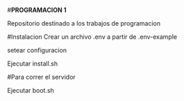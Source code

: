 #**PROGRAMACION 1**

Repositorio destinado a los trabajos de programacion

#Instalacion
Crear un archivo .env a partir de .env-example

setear configuracion

Ejecutar install.sh

#Para correr el servidor

Ejecutar boot.sh
